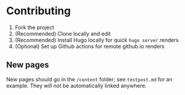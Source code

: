 # Contributing

1. Fork the project
2. (Recommended) Clone locally and edit
3. (Recommended) Install Hugo locally for quick `hugo server` renders
4. (Optional) Set up Github actions for remote github.io renders

## New pages

New pages should go in the `/content` folder; see `testpost.md` for an example. They will not be automatically linked anywhere.